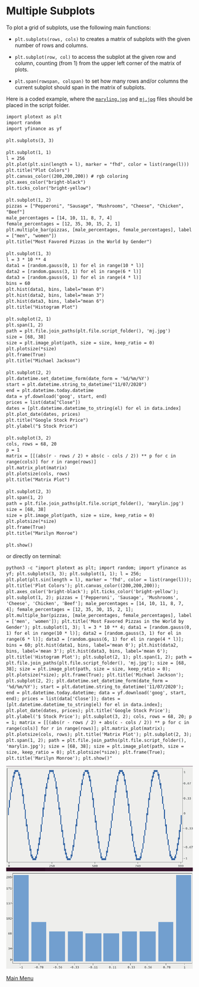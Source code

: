 # Multiple Subplots

To plot a grid of subplots, use the following main functions:

 - `plt.subplots(rows, cols)` to creates a matrix of subplots with the given number of rows and columns.

 - `plt.subplot(row, col)` to access the subplot at the given row and column, counting (from 1) from the upper left corner of the matrix of plots.

 - `plt.span(rowspan, colspan)` to set how many rows and/or columns the current subplot should span in the matrix of subplots.

Here is a coded example, where the [`maryling.jpg`](https://raw.githubusercontent.com/piccolomo/plotext/master/images/marylin.jpg) and [`mj.jpg`](https://raw.githubusercontent.com/piccolomo/plotext/master/images/mj.jpg) files should be placed in the script folder.

```
import plotext as plt
import random
import yfinance as yf

plt.subplots(3, 3)

plt.subplot(1, 1)
l = 256
plt.plot(plt.sin(length = l), marker = "fhd", color = list(range(l)))
plt.title("Plot Colors")
plt.canvas_color((200,200,200)) # rgb coloring
plt.axes_color("bright-black")
plt.ticks_color("bright-yellow")

plt.subplot(1, 2)
pizzas = ["Pepperoni", "Sausage", "Mushrooms", "Cheese", "Chicken", "Beef"]
male_percentages = [14, 10, 11, 8, 7, 4]
female_percentages = [12, 35, 30, 15, 2, 1]
plt.multiple_bar(pizzas, [male_percentages, female_percentages], label = ["men", "women"])
plt.title("Most Favored Pizzas in the World by Gender")

plt.subplot(1, 3)
l = 3 * 10 ** 4
data1 = [random.gauss(0, 1) for el in range(10 * l)]
data2 = [random.gauss(3, 1) for el in range(6 * l)]
data3 = [random.gauss(6, 1) for el in range(4 * l)]
bins = 60
plt.hist(data1, bins, label="mean 0")
plt.hist(data2, bins, label="mean 3")
plt.hist(data3, bins, label="mean 6")
plt.title("Histogram Plot")

plt.subplot(2, 1)
plt.span(1, 2)
path = plt.file.join_paths(plt.file.script_folder(), 'mj.jpg')
size = [68, 38]
size = plt.image_plot(path, size = size, keep_ratio = 0)
plt.plotsize(*size)
plt.frame(True)
plt.title("Michael Jackson")

plt.subplot(2, 2)
plt.datetime.set_datetime_form(date_form = '%d/%m/%Y')
start = plt.datetime.string_to_datetime("11/07/2020")
end = plt.datetime.today.datetime
data = yf.download('goog', start, end)
prices = list(data["Close"])
dates = [plt.datetime.datetime_to_string(el) for el in data.index]
plt.plot_date(dates, prices)
plt.title("Google Stock Price")
plt.ylabel("$ Stock Price")

plt.subplot(3, 2)
cols, rows = 68, 20
p = 1
matrix = [[(abs(r - rows / 2) + abs(c - cols / 2)) ** p for c in range(cols)] for r in range(rows)]
plt.matrix_plot(matrix)
plt.plotsize(cols, rows)
plt.title("Matrix Plot")

plt.subplot(2, 3)
plt.span(1, 2)
path = plt.file.join_paths(plt.file.script_folder(), 'marylin.jpg')
size = [68, 38]
size = plt.image_plot(path, size = size, keep_ratio = 0)
plt.plotsize(*size)
plt.frame(True)
plt.title("Marilyn Monroe")

plt.show()
```
or directly on terminal:
```
python3 -c "import plotext as plt; import random; import yfinance as yf; plt.subplots(3, 3); plt.subplot(1, 1); l = 256; plt.plot(plt.sin(length = l), marker = 'fhd', color = list(range(l))); plt.title('Plot Colors'); plt.canvas_color((200,200,200)); plt.axes_color('bright-black'); plt.ticks_color('bright-yellow'); plt.subplot(1, 2); pizzas = ['Pepperoni', 'Sausage', 'Mushrooms', 'Cheese', 'Chicken', 'Beef']; male_percentages = [14, 10, 11, 8, 7, 4]; female_percentages = [12, 35, 30, 15, 2, 1]; plt.multiple_bar(pizzas, [male_percentages, female_percentages], label = ['men', 'women']); plt.title('Most Favored Pizzas in the World by Gender'); plt.subplot(1, 3); l = 3 * 10 ** 4; data1 = [random.gauss(0, 1) for el in range(10 * l)]; data2 = [random.gauss(3, 1) for el in range(6 * l)]; data3 = [random.gauss(6, 1) for el in range(4 * l)]; bins = 60; plt.hist(data1, bins, label='mean 0'); plt.hist(data2, bins, label='mean 3'); plt.hist(data3, bins, label='mean 6'); plt.title('Histogram Plot'); plt.subplot(2, 1); plt.span(1, 2); path = plt.file.join_paths(plt.file.script_folder(), 'mj.jpg'); size = [68, 38]; size = plt.image_plot(path, size = size, keep_ratio = 0); plt.plotsize(*size); plt.frame(True); plt.title('Michael Jackson'); plt.subplot(2, 2); plt.datetime.set_datetime_form(date_form = '%d/%m/%Y'); start = plt.datetime.string_to_datetime('11/07/2020'); end = plt.datetime.today.datetime; data = yf.download('goog', start, end); prices = list(data['Close']); dates = [plt.datetime.datetime_to_string(el) for el in data.index]; plt.plot_date(dates, prices); plt.title('Google Stock Price'); plt.ylabel('$ Stock Price'); plt.subplot(3, 2); cols, rows = 68, 20; p = 1; matrix = [[(abs(r - rows / 2) + abs(c - cols / 2)) ** p for c in range(cols)] for r in range(rows)]; plt.matrix_plot(matrix); plt.plotsize(cols, rows); plt.title('Matrix Plot'); plt.subplot(2, 3); plt.span(1, 2); path = plt.file.join_paths(plt.file.script_folder(), 'marylin.jpg'); size = [68, 38]; size = plt.image_plot(path, size = size, keep_ratio = 0); plt.plotsize(*size); plt.frame(True); plt.title('Marilyn Monroe'); plt.show()"
```
![example](https://raw.githubusercontent.com/piccolomo/plotext/master/images/subplots.png)


[ Main Menu ](https://github.com/piccolomo/plotext#main-menu)
